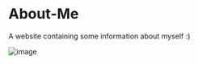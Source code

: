 # About-Me
A website containing some information about myself :)

![image](https://github.com/poissonfou/About-Me/assets/102704201/36a6bb68-48c8-4fb9-8370-3abcabf905a2)

